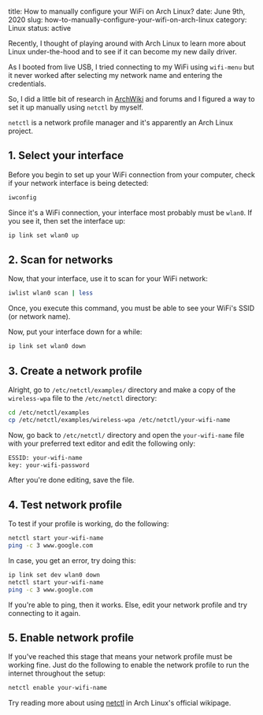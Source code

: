 title: How to manually configure your WiFi on Arch Linux?
date: June 9th, 2020
slug: how-to-manually-configure-your-wifi-on-arch-linux
category: Linux
status: active

Recently, I thought of playing around with Arch Linux to learn more about Linux under-the-hood and to see if it can become my new daily driver.

As I booted from live USB, I tried connecting to my WiFi using `wifi-menu` but it never worked after selecting my network name and entering the credentials.

So, I did a little bit of research in [ArchWiki](https://wiki.archlinux.org) and forums and I figured a way to set it up manually using `netctl` by myself.

`netctl` is a network profile manager and it's apparently an Arch Linux project.

## 1. Select your interface
Before you begin to set up your WiFi connection from your computer, check if your network interface is being detected:
```bash
iwconfig
```
Since it's a WiFi connection, your interface most probably must be `wlan0`. If you see it, then set the interface up:
```bash
ip link set wlan0 up
```

## 2. Scan for networks
Now, that your interface, use it to scan for your WiFi network:
```bash
iwlist wlan0 scan | less
```
Once, you execute this command, you must be able to see your WiFi's SSID (or network name).

Now, put your interface down for a while:
```bash
ip link set wlan0 down
```

## 3. Create a network profile
Alright, go to `/etc/netctl/examples/` directory and make a copy of the `wireless-wpa` file to the `/etc/netctl` directory:
```bash
cd /etc/netctl/examples
cp /etc/netctl/examples/wireless-wpa /etc/netctl/your-wifi-name
```
Now, go back to `/etc/netctl/` directory and open the `your-wifi-name` file with your preferred text editor and edit the following only:
```bash
ESSID: your-wifi-name
key: your-wifi-password
```
After you're done editing, save the file.

## 4. Test network profile
To test if your profile is working, do the following:
```bash
netctl start your-wifi-name
ping -c 3 www.google.com
```

In case, you get an error, try doing this:
```bash
ip link set dev wlan0 down
netctl start your-wifi-name
ping -c 3 www.google.com
```

If you're able to ping, then it works. Else, edit your network profile and try connecting to it again.

## 5. Enable network profile
If you've reached this stage that means your network profile must be working fine. Just do the following to enable the network profile to run the internet throughout the setup:
```bash
netctl enable your-wifi-name
```
Try reading more about using [netctl](https://wiki.archlinux.org/index.php/Netctl) in Arch Linux's official wikipage.

